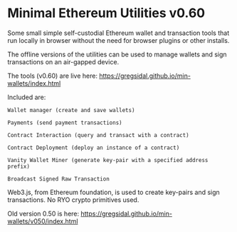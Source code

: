 # Minimal Ethereum Utilities v0.60
Some small simple self-custodial Ethereum wallet and transaction tools that run locally in browser without the need for browser plugins or other installs.

The offline versions of the utilities can be used to manage wallets and sign transactions on an air-gapped device.

The tools (v0.60) are live here: https://gregsidal.github.io/min-wallets/index.html

Included are:

    Wallet manager (create and save wallets)
  
    Payments (send payment transactions)
    
    Contract Interaction (query and transact with a contract)
  
    Contract Deployment (deploy an instance of a contract)
  
    Vanity Wallet Miner (generate key-pair with a specified address prefix)
  
    Broadcast Signed Raw Transaction

Web3.js, from Ethereum foundation, is used to create key-pairs and sign transactions.  No RYO crypto primitives used.

Old version 0.50 is here: https://gregsidal.github.io/min-wallets/v050/index.html

